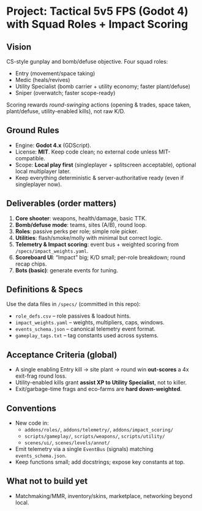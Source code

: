# Project: Tactical 5v5 FPS (Godot 4) with Squad Roles + Impact Scoring

## Vision
CS-style gunplay and bomb/defuse objective. Four squad roles:
- Entry (movement/space taking)
- Medic (heals/revives)
- Utility Specialist (bomb carrier + utility economy; faster plant/defuse)
- Sniper (overwatch; faster scope-ready)

Scoring rewards *round-swinging* actions (opening & trades, space taken, plant/defuse, utility-enabled kills), not raw K/D.

## Ground Rules
- Engine: **Godot 4.x** (GDScript).
- License: **MIT**. Keep code clean; no external code unless MIT-compatible.
- Scope: **Local play first** (singleplayer + splitscreen acceptable), optional local multiplayer later.
- Keep everything deterministic & server-authoritative ready (even if singleplayer now).

## Deliverables (order matters)
1) **Core shooter**: weapons, health/damage, basic TTK.
2) **Bomb/defuse mode**: teams, sites (A/B), round loop.
3) **Roles**: passive perks per role; simple role picker.
4) **Utilities**: flash/smoke/molly with minimal but correct logic.
5) **Telemetry & Impact scoring**: event bus + weighted scoring from `/specs/impact_weights.yaml`.
6) **Scoreboard UI**: “Impact” big; K/D small; per-role breakdown; round recap chips.
7) **Bots (basic)**: generate events for tuning.

## Definitions & Specs
Use the data files in `/specs/` (committed in this repo):
- `role_defs.csv` – role passives & loadout hints.
- `impact_weights.yaml` – weights, multipliers, caps, windows.
- `events_schema.json` – canonical telemetry event format.
- `gameplay_tags.txt` – tag constants used across systems.

## Acceptance Criteria (global)
- A single enabling Entry kill → site plant → round win **out-scores** a 4x exit-frag round loss.
- Utility-enabled kills grant **assist XP to Utility Specialist**, not to killer.
- Exit/garbage-time frags and eco-farms are **hard down-weighted**.

## Conventions
- New code in:
  - `addons/roles/`, `addons/telemetry/`, `addons/impact_scoring/`
  - `scripts/gameplay/`, `scripts/weapons/`, `scripts/utility/`
  - `scenes/ui/`, `scenes/levels/annot/`
- Emit telemetry via a single `EventBus` (signals) matching `events_schema.json`.
- Keep functions small; add docstrings; expose key constants at top.

## What not to build yet
- Matchmaking/MMR, inventory/skins, marketplace, networking beyond local.

